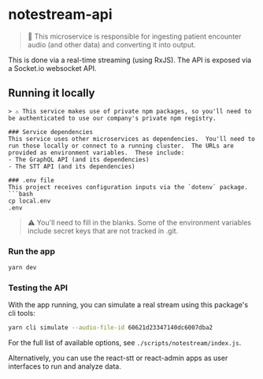# notestream-api
> 🚰 This microservice is responsible for ingesting patient encounter audio (and other data) and converting it into output.  

This is done via a real-time streaming (using RxJS).  The API is exposed via a Socket.io websocket API.

## Running it locally

```
> ⚠️ This service makes use of private npm packages, so you'll need to be authenticated to use our company's private npm registry.

### Service dependencies
This service uses other microservices as dependencies.  You'll need to run those locally or connect to a running cluster.  The URLs are provided as environment variables.  These include:
- The GraphQL API (and its dependencies)
- The STT API (and its dependencies)

### .env file
This project receives configuration inputs via the `dotenv` package.
```bash
cp local.env
.env
```
> ⚠️ You'll need to fill in the blanks.  Some of the environment variables include secret keys that are not tracked in .git.

### Run the app
```bash
yarn dev
```

### Testing the API
With the app running, you can simulate a real stream using this package's cli tools:
```bash
yarn cli simulate --audio-file-id 60621d23347140dc6007dba2
```
For the full list of available options, see  `./scripts/notestream/index.js`.

Alternatively, you can use the react-stt or react-admin apps as user interfaces to run and analyze data.

